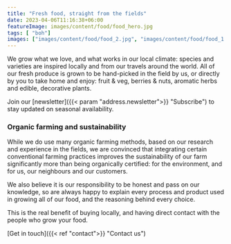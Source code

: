 ```yaml
---
title: "Fresh food, straight from the fields"
date: 2023-04-06T11:16:38+06:00
featureImage: images/content/food/food_hero.jpg
tags: [ "boh"]
images: ["images/content/food/food_2.jpg", "images/content/food/food_1.jpg", "images/content/food/food_3.jpg"]
---
```

We grow what we love, and what works in our local climate: species and varieties are inspired locally and from our travels around the world. All of our fresh produce is grown to be hand-picked in the field by us, or directly by you to take home and enjoy: fruit & veg, berries & nuts, aromatic herbs and edible, decorative plants. 

Join our [newsletter]({{< param "address.newsletter">}} "Subscribe") to stay updated on seasonal availability.
### Organic farming and sustainability
While we do use many organic farming methods, based on our research and experience in the fields, we are convinced that integrating certain conventional farming practices improves the sustainability of our farm significantly more than being organically certified: for the environment, and for us, our neighbours and our customers.  

We also believe it is our responsibility to be honest and pass on our knowledge, so are always happy to explain every process and product used in growing all of our food, and the reasoning behind every choice.  

This is the real benefit of buying locally, and having direct contact with the people who grow your food.

[Get in touch]({{< ref "contact">}} "Contact us") 